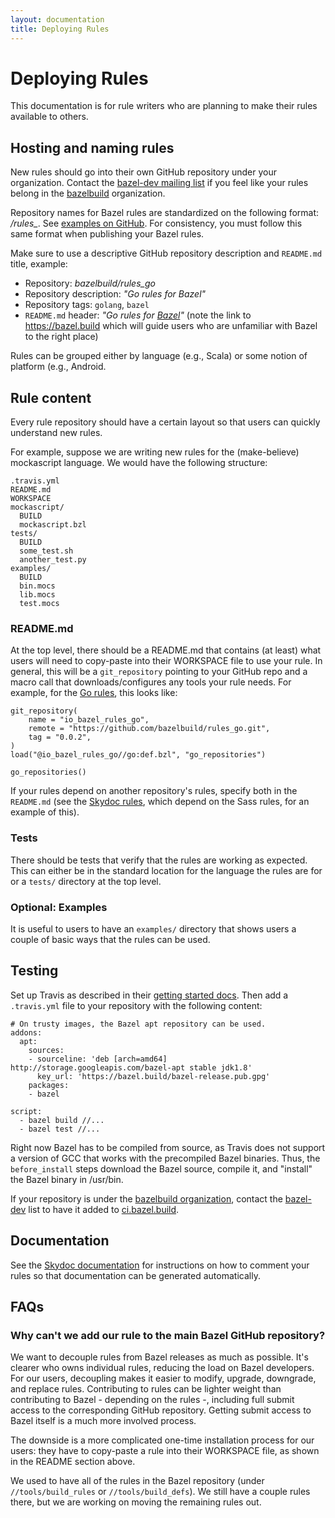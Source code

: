 ```yaml
---
layout: documentation
title: Deploying Rules
---
```


# Deploying Rules

This documentation is for rule writers who are planning to make their
rules available to others.

## Hosting and naming rules

New rules should go into their own GitHub repository under your organization.
Contact the [bazel-dev mailing list](https://groups.google.com/forum/#!forum/bazel-dev)
if you feel like your rules belong in the [bazelbuild](https://github.com/bazelbuild)
organization.

Repository names for Bazel rules are standardized on the following format:
*<organization>/rules_<name>*.
See [examples on GitHub](https://github.com/search?q=rules+bazel&type=Repositories).
For consistency, you must follow this same format when publishing your Bazel rules.

Make sure to use a descriptive GitHub repository description and `README.md`
title, example:

* Repository: *bazelbuild/rules_go*
* Repository description: *"Go rules for Bazel"*
* Repository tags: `golang`, `bazel`
* `README.md` header: *"Go rules for [Bazel](https://bazel.build)"*
(note the link to https://bazel.build which will guide users who are unfamiliar
with Bazel to the right place)

Rules can be grouped either by language (e.g., Scala) or some notion of platform
(e.g., Android.

## Rule content

Every rule repository should have a certain layout so that users can quickly
understand new rules.

For example, suppose we are writing new rules for the (make-believe)
mockascript language. We would have the following structure:

```
.travis.yml
README.md
WORKSPACE
mockascript/
  BUILD
  mockascript.bzl
tests/
  BUILD
  some_test.sh
  another_test.py
examples/
  BUILD
  bin.mocs
  lib.mocs
  test.mocs
```

### README.md

At the top level, there should be a README.md that contains (at least) what
users will need to copy-paste into their WORKSPACE file to use your rule.
In general, this will be a `git_repository` pointing to your GitHub repo and
a macro call that downloads/configures any tools your rule needs. For example,
for the [Go
rules](https://github.com/bazelbuild/rules_go/blob/master/README.md#setup), this
looks like:

```
git_repository(
    name = "io_bazel_rules_go",
    remote = "https://github.com/bazelbuild/rules_go.git",
    tag = "0.0.2",
)
load("@io_bazel_rules_go//go:def.bzl", "go_repositories")

go_repositories()
```

If your rules depend on another repository's rules, specify both in the
`README.md` (see the [Skydoc rules](https://github.com/bazelbuild/skydoc#setup),
which depend on the Sass rules, for an example of this).

### Tests

There should be tests that verify that the rules are working as expected. This
can either be in the standard location for the language the rules are for or a
`tests/` directory at the top level.

### Optional: Examples

It is useful to users to have an `examples/` directory that shows users a couple
of basic ways that the rules can be used.

## Testing

Set up Travis as described in their [getting started
docs](https://docs.travis-ci.com/user/getting-started/). Then add a
`.travis.yml` file to your repository with the following content:

```
# On trusty images, the Bazel apt repository can be used.
addons:
  apt:
    sources:
    - sourceline: 'deb [arch=amd64] http://storage.googleapis.com/bazel-apt stable jdk1.8'
      key_url: 'https://bazel.build/bazel-release.pub.gpg'
    packages:
    - bazel

script:
  - bazel build //...
  - bazel test //...
```

Right now Bazel has to be compiled from source, as Travis does not support a
version of GCC that works with the precompiled Bazel binaries. Thus, the
`before_install` steps download the Bazel source, compile it, and "install" the
Bazel binary in /usr/bin.

If your repository is under the [bazelbuild organization](https://github.com/bazelbuild),
contact the [bazel-dev](https://groups.google.com/forum/#!forum/bazel-dev) list
to have it added to [ci.bazel.build](http://ci.bazel.build).

## Documentation

See the [Skydoc documentation](https://github.com/bazelbuild/skydoc) for
instructions on how to comment your rules so that documentation can be generated
automatically.

## FAQs

### Why can't we add our rule to the main Bazel GitHub repository?

We want to decouple rules from Bazel releases as much as possible. It's clearer
who owns individual rules, reducing the load on Bazel developers. For our users,
decoupling makes it easier to modify, upgrade, downgrade, and replace rules.
Contributing to rules can be lighter weight than contributing to Bazel -
depending on the rules -, including full submit access to the corresponding
GitHub repository. Getting submit access to Bazel itself is a much more involved
process.

The downside is a more complicated one-time installation process for our users:
they have to copy-paste a rule into their WORKSPACE file, as shown in the
README section above.

We used to have all of the rules in the Bazel repository (under
`//tools/build_rules` or `//tools/build_defs`). We still have a couple rules
there, but we are working on moving the remaining rules out.
